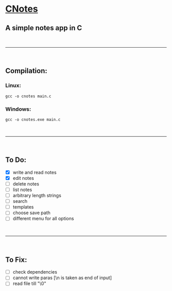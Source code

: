 # <u><b>CNotes</b></u>

## A simple notes app in C 
<br>

---
<br>

## <b>Compilation:</b>

### Linux:

```
gcc -o cnotes main.c
```

### Windows:

```
gcc -o cnotes.exe main.c
```

<br>

---
<br>

## <b>To Do:</b>

- [x] write and read notes
- [x] edit notes
- [ ] delete notes
- [ ] list notes
- [ ] arbitrary length strings
- [ ] search
- [ ] templates
- [ ] choose save path
- [ ] different menu for all options

<br>

---
<br>

## <b>To Fix:</b>

- [ ] check dependencies
- [ ] cannot write paras [\n is taken as end of input]
- [ ] read file till "\0"
